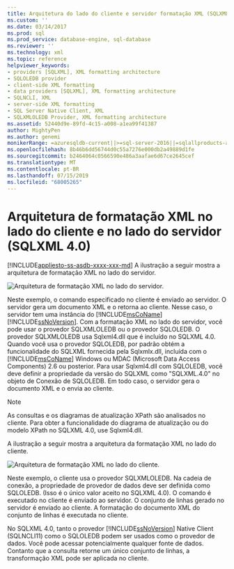 ```yaml
---
title: Arquitetura do lado do cliente e servidor formatação XML (SQLXML 4.0) | Microsoft Docs
ms.custom: ''
ms.date: 03/14/2017
ms.prod: sql
ms.prod_service: database-engine, sql-database
ms.reviewer: ''
ms.technology: xml
ms.topic: reference
helpviewer_keywords:
- providers [SQLXML], XML formatting architecture
- SQLOLEDB provider
- client-side XML formatting
- data providers [SQLXML], XML formatting architecture
- SQLNCLI, XML
- server-side XML formatting
- SQL Server Native Client, XML
- SQLXMLOLEDB Provider, XML formatting architecture
ms.assetid: 52440d9e-89fd-4c15-a008-a1ea99f41387
author: MightyPen
ms.author: genemi
monikerRange: =azuresqldb-current||>=sql-server-2016||=sqlallproducts-allversions||>=sql-server-linux-2017||=azuresqldb-mi-current
ms.openlocfilehash: 8b46b6dd56744d0c55a7276e000db2a49889d1fe
ms.sourcegitcommit: b2464064c0566590e486a3aafae6d67ce2645cef
ms.translationtype: MT
ms.contentlocale: pt-BR
ms.lasthandoff: 07/15/2019
ms.locfileid: "68005265"
---
```

# <a name="architecture-of-client-side-and-server-side-xml-formatting-sqlxml-40"></a>Arquitetura de formatação XML no lado do cliente e no lado do servidor (SQLXML 4.0)
[!INCLUDE[appliesto-ss-asdb-xxxx-xxx-md](../../../includes/appliesto-ss-asdb-xxxx-xxx-md.md)]
  A ilustração a seguir mostra a arquitetura de formatação XML no lado do servidor.  
  
 ![Arquitetura de formatação XML no lado do servidor. ](../../../relational-databases/sqlxml/formatting/media/serversidexml.gif "Formatação de arquitetura de XML no lado do servidor.")  
  
 Neste exemplo, o comando especificado no cliente é enviado ao servidor. O servidor gera um documento XML e o retorna ao cliente. Nesse caso, o servidor tem uma instância do [!INCLUDE[msCoName](../../../includes/msconame-md.md)] [!INCLUDE[ssNoVersion](../../../includes/ssnoversion-md.md)]. Com a formatação XML no lado do servidor, você pode usar o provedor SQLXMLOLEDB ou o provedor SQLOLEDB.  O provedor SQLXMLOLEDB usa Sqlxml4.dll que é incluído no SQLXML 4.0. Quando você usa o provedor SQLOLEDB, por padrão obtém a funcionalidade do SQLXML fornecida pela Sqlxmlx.dll, incluída com o [!INCLUDE[msCoName](../../../includes/msconame-md.md)] Windows ou MDAC (Microsoft Data Access Components) 2.6 ou posterior. Para usar Sqlxml4.dll com SQLOLEDB, você deve definir a propriedade da versão do SQLXML como "SQLXML.4.0" no objeto de Conexão de SQLOLEDB. Em todo caso, o servidor gera o documento XML e o envia ao cliente.  
  
> [!NOTE]  
>  As consultas e os diagramas de atualização XPath são analisados no cliente. Para obter a funcionalidade do diagrama de atualização ou do modelo XPath no SQLXML 4.0, use Sqlxml4.dll.  
  
 A ilustração a seguir mostra a arquitetura da formatação XML no lado do cliente.  
  
 ![Arquitetura de formatação XML no lado do cliente. ](../../../relational-databases/sqlxml/formatting/media/clientsidexml.gif "Formatação de arquitetura de XML no lado do cliente.")  
  
 Neste exemplo, o cliente usa o provedor SQLXMLOLEDB. Na cadeia de conexão, a propriedade de provedor de dados deve ser definida como SQLOLEDB. (Isso é o único valor aceito no SQLXML 4.0). O comando é executado no cliente é enviado ao servidor. O conjunto de linhas gerado no servidor é enviado ao cliente. A formatação do documento XML do conjunto de linhas é executada no cliente.  
  
 No SQLXML 4.0, tanto o provedor [!INCLUDE[ssNoVersion](../../../includes/ssnoversion-md.md)] Native Client (SQLNCLI11) como o SQLOLEDB podem ser usados como o provedor de dados. Você pode acessar potencialmente qualquer fonte de dados. Contanto que a consulta retorne um único conjunto de linhas, a transformação XML pode ser aplicada no cliente.  
  
  
